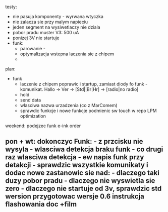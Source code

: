 testy:
- nie pasuja komponenty - wyrwana wtyczka
- nie zalacza sie przy malym napieciu
- jeden segment na wysiwetlaczy nie dziala
- pobor pradu muster V3: 500 uA
- ponizej 3V nie startuje
- funk:
	- parowanie - 
	- optymalizacja wstepna laczenia sie z chipem
	- 

plan:
- funk
	- laczenie z chipem poprawic i startup, zamiast diody fo funk - komunikat. Hallo -> Ver -> [Std||Br|Hr] -> [radio|no radio]
	- hold
	- send data
	- wlasciwa nazwa urzadzenia (co z MarComem)
	- sprawdic funkcje i nowe funkcje
podmienic sw touch w repo
LPM optimization



weekend:
podejzec funk
e-ink
order

pon + wt:
dokonczyc Funk:
	- z przcisku nie wysyla
	- wlasciwa detekcja braku funk - co drugi raz wlasciwa detekcja
	- ew napis funk przy detakcji
	- sprawdzic wszystkie komunikaty i dodac nowe
zastanowic sie nad:
	- dlaczego taki duzy pobor pradu
	- dlaczego nie wyswietla sie zero
	- dlaczego nie startuje od 3v, sprawdzic 
std wersion
przygotowac wersje 0.6
instrukcja flashowania doc +film
- 

